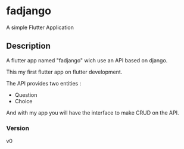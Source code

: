 # fadjango
A simple Flutter Application
## Description
A flutter app named "fadjango" wich use an API based on django.

This my first flutter app on flutter development. 

The API provides two entities :
- Question 
- Choice

And with my app you will have the interface to make CRUD on the API.

### Version
v0
